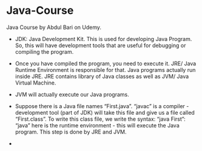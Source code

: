 # Java-Course
Java Course by Abdul Bari on Udemy.

- JDK: Java Development Kit. This is used for developing Java Program. So, this will have development tools that are useful for debugging or compiling the program.
- Once you have compiled the program, you need to execute it. JRE/ Java Runtime Environment is responsible for that. Java programs actually run inside JRE. JRE contains library of Java classes as well as JVM/ Java Virtual Machine.
- JVM will actually execute our Java programs.
- Suppose there is a Java file names “First.java”. “javac” is a compiler - development tool (part of JDK) will take this file and give us a file called “First.class”. To write this class file, we write the syntax: “java First”: “java” here is the runtime environment - this will execute the Java program. This step is done by JRE and JVM.

- 
